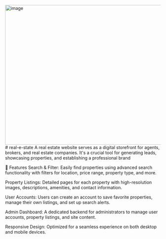 <img width="625" height="453" alt="image" src="https://github.com/user-attachments/assets/d3128c93-a5d9-4f95-a560-527d184d5b8f" /># real-e-state
A real estate website serves as a digital storefront for agents, brokers, and real estate companies. It's a crucial tool for generating leads, showcasing properties, and establishing a professional brand

🌟 Features
Search & Filter: Easily find properties using advanced search functionality with filters for location, price range, property type, and more.

Property Listings: Detailed pages for each property with high-resolution images, descriptions, amenities, and contact information.

User Accounts: Users can create an account to save favorite properties, manage their own listings, and set up search alerts.

Admin Dashboard: A dedicated backend for administrators to manage user accounts, property listings, and site content.

Responsive Design: Optimized for a seamless experience on both desktop and mobile devices.




